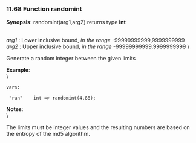 ### 11.68 Function randomint

**Synopsis**: randomint(arg1,arg2) returns type **int**

\
 *arg1* : Lower inclusive bound, *in the range* -99999999999,9999999999
\
 *arg2* : Upper inclusive bound, *in the range* -99999999999,9999999999
\

Generate a random integer between the given limits

**Example**:\
 \

    vars:

     "ran"    int => randomint(4,88);

**Notes**:\
 \

The limits must be integer values and the resulting numbers are based on
the entropy of the md5 algorithm.

